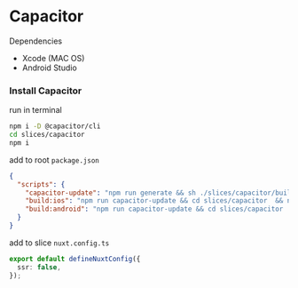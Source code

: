 # Capacitor

Dependencies

- Xcode (MAC OS)
- Android Studio

### Install Capacitor

run in terminal

```bash
npm i -D @capacitor/cli
cd slices/capacitor
npm i
```

add to root `package.json`

```json
{
  "scripts": {
    "capacitor-update": "npm run generate && sh ./slices/capacitor/build.sh",
    "build:ios": "npm run capacitor-update && cd slices/capacitor  && npx cap sync &&  npx cap open ios",
    "build:android": "npm run capacitor-update && cd slices/capacitor  && npx cap sync && npx cap open android"
  }
}
```

add to slice `nuxt.config.ts`

```ts
export default defineNuxtConfig({
  ssr: false,
});
```
